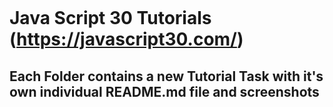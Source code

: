 
![]()

# Java Script 30 Tutorials (https://javascript30.com/)

## Each Folder contains a new Tutorial Task with it's own individual README.md file and screenshots


